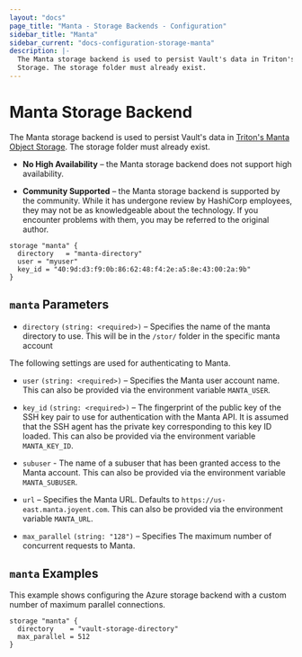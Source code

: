 ```yaml
---
layout: "docs"
page_title: "Manta - Storage Backends - Configuration"
sidebar_title: "Manta"
sidebar_current: "docs-configuration-storage-manta"
description: |-
  The Manta storage backend is used to persist Vault's data in Triton's Manta Object
  Storage. The storage folder must already exist.
---
```


# Manta Storage Backend

The Manta storage backend is used to persist Vault's data in [Triton's Manta Object 
Storage][manta-object-store]. The storage folder must already exist.

- **No High Availability** – the Manta storage backend does not support high
  availability.

- **Community Supported** – the Manta storage backend is supported by the
  community. While it has undergone review by HashiCorp employees, they may not
  be as knowledgeable about the technology. If you encounter problems with them,
  you may be referred to the original author.

```hcl
storage "manta" {
  directory   = "manta-directory"
  user = "myuser"
  key_id = "40:9d:d3:f9:0b:86:62:48:f4:2e:a5:8e:43:00:2a:9b"
}
```

## `manta` Parameters

- `directory` `(string: <required>)` – Specifies the name of the manta directory to use.
This will be in the `/stor/` folder in the specific manta account

The following settings are used for authenticating to Manta.

- `user` `(string: <required>)` – Specifies the Manta user account name. This can also be provided via
  the environment variable `MANTA_USER`.
  
- `key_id` `(string: <required>)` – The fingerprint of the public key of the SSH key pair to use for authentication with the Manta API. 
  It is assumed that the SSH agent has the private key corresponding to this key ID loaded. This can also be provided 
  via the environment variable `MANTA_KEY_ID`.
  
- `subuser` - The name of a subuser that has been granted access to the Manta account. This can also be
  provided via the environment variable `MANTA_SUBUSER`.
    
- `url` – Specifies the Manta URL. Defaults to `https://us-east.manta.joyent.com`. This can also be provided via 
  the environment variable `MANTA_URL`.

- `max_parallel` `(string: "128")` – Specifies The maximum number of concurrent
  requests to Manta.

## `manta` Examples

This example shows configuring the Azure storage backend with a custom number of
maximum parallel connections.

```hcl
storage "manta" {
  directory    = "vault-storage-directory"
  max_parallel = 512
}
```

[manta-object-store]: https://www.joyent.com/triton/object-storage
